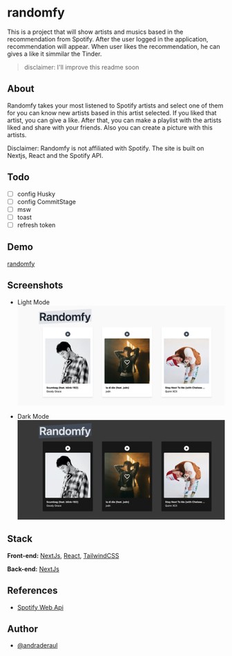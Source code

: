 # randomfy

This is a project that will show artists and musics based in the recommendation from Spotify.
After the user logged in the application, recommendation will appear.
When user likes the recommendation, he can gives a like it simmilar the Tinder.

> disclaimer: I'll improve this readme soon

## About

Randomfy takes your most listened to Spotify artists and select one of them for you can know new artists based in this artist selected. If you liked that artist, you can give a like. After that, you can make a playlist with the artists liked and share with your friends. Also you can create a picture with this artists.

Disclaimer: Randomfy is not affiliated with Spotify. The site is built on Nextjs, React and the Spotify API.

## Todo

- [ ] config Husky
- [ ] config CommitStage
- [ ] msw
- [ ] toast
- [ ] refresh token

## Demo

[randomfy](https://random-fy.vercel.app/)

## Screenshots

- Light Mode
  ![randomfy screen light mode](./public/screenshots/2.png)

- Dark Mode
  ![randomfy screen dark mode](./public/screenshots/3.png)

## Stack

**Front-end:** [NextJs](https://nextjs.org/docs), [React](https://pt-br.reactjs.org/docs/getting-started.html), [TailwindCSS](https://tailwindcss.com/docs/)

**Back-end:** [NextJs](https://nextjs.org/docs)

## References

- [Spotify Web Api](https://developer.spotify.com/documentation/web-api/reference)

## Author

- [@andraderaul](https://github.com/andraderaul)
